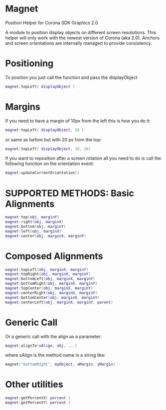 Magnet
======

Position Helper for Corona SDK Graphics 2.0

A module to position display objects on different screen resolutions. This helper will only work with the newest version of Corona (aka 2.0). Anchors and screen orientations are internally managed to provide consistency.

Positioning
===========

To position you just call the function and pass the displayObject
```lua
magnet:topLeft( displayObject )
```

Margins
=======

If you need to have a margin of 10px from the left this is how you do it:
```lua
magnet:topLeft( displayObject, 10 )
```
or same as before but with 20 px from the top:

```lua
magnet:topLeft( displayObject, 10, 20)
```

If you want to reposition after a screen rotation all you need to do is call the following function on the orientation event:
```lua
magnet:updateCurrentOrientation()
```

SUPPORTED METHODS:
Basic Alignments
=======
```lua
magnet:top(obj, marginY)
magnet:right(obj, marginX)
magnet:bottom(obj, marginY)
magnet:left(obj, marginX)
magnet:center(obj, marginX, marginY)
```
Composed Alignments
=====
```lua
magnet:topLeft(obj, marginX, marginY)
magnet:topRight(obj, marginX, marginY)
magnet:bottomLeft(obj, marginX, marginY)
magnet:bottomRight(obj, marginX, marginY)
magnet:topCenter(obj, marginX, marginY)
magnet:centerRight(obj, marginX, marginY)
magnet:bottomCenter(obj, marginX, marginY)
magnet:centerLeft(obj, marginX, marginY, parent)
```

Generic Call
=====
Or a generic call with the align as a parameter:
```lua
magnet:alignTo(sAlign, obj, ...)
```
where sAlign is the method name in a string like: 
```lua
magnet("bottomRight", myObject, xMargin, yMargin)
```

Other utilities
======
```lua
magnet:getPercentX( percent )
magnet:getPercentY( percent )
```

